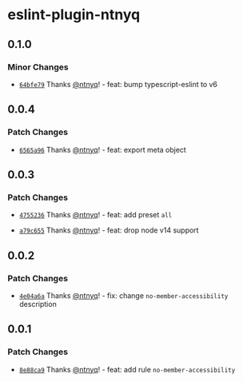 # eslint-plugin-ntnyq

## 0.1.0

### Minor Changes

- [`64bfe79`](https://github.com/ntnyq/eslint-plugin-ntnyq/commit/64bfe79a48bbe2a2bc2c00270e808f7511309eae) Thanks [@ntnyq](https://github.com/ntnyq)! - feat: bump typescript-eslint to v6

## 0.0.4

### Patch Changes

- [`6565a96`](https://github.com/ntnyq/eslint-plugin-ntnyq/commit/6565a961ab37abe54a66df6825f3fe984c15eeb7) Thanks [@ntnyq](https://github.com/ntnyq)! - feat: export meta object

## 0.0.3

### Patch Changes

- [`4755236`](https://github.com/ntnyq/eslint-plugin-ntnyq/commit/475523665bd2d0415368beff1acd68f38ff88954) Thanks [@ntnyq](https://github.com/ntnyq)! - feat: add preset `all`

- [`a79c655`](https://github.com/ntnyq/eslint-plugin-ntnyq/commit/a79c6552cbef85483764eac6775fa72bf3f7c597) Thanks [@ntnyq](https://github.com/ntnyq)! - feat: drop node v14 support

## 0.0.2

### Patch Changes

- [`4e04a6a`](https://github.com/ntnyq/eslint-plugin-ntnyq/commit/4e04a6aee62b5a27b00f7d5443a77e7c91458037) Thanks [@ntnyq](https://github.com/ntnyq)! - fix: change `no-member-accessibility` description

## 0.0.1

### Patch Changes

- [`8e88ca9`](https://github.com/ntnyq/eslint-plugin-ntnyq/commit/8e88ca97d0af7928f5101fa3678446f7a4da546d) Thanks [@ntnyq](https://github.com/ntnyq)! - feat: add rule `no-member-accessibility`

